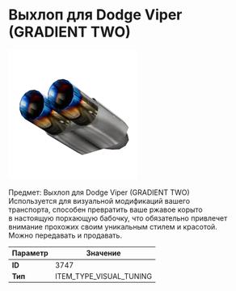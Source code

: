 # Выхлоп для Dodge Viper (GRADIENT TWO)

![Item Image](../img/3747.webp?raw=true)

Предмет: Выхлоп для Dodge Viper (GRADIENT TWO)<br>Используется для визуальной модификаций вашего<br>транспорта, способен превратить ваше ржавое корыто<br>в настоящую порхающую бабочку, что обязательно привлечет<br>внимание прохожих своим уникальным стилем и красотой.<br>Можно передавать и продавать.


| Параметр | Значение |
|----------|----------|
| **ID** | 3747 |
| **Тип** | ITEM_TYPE_VISUAL_TUNING |

